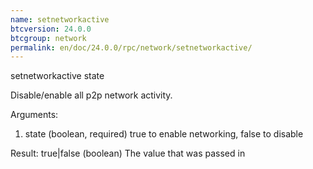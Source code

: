 ```yaml
---
name: setnetworkactive
btcversion: 24.0.0
btcgroup: network
permalink: en/doc/24.0.0/rpc/network/setnetworkactive/
---
```


setnetworkactive state

Disable/enable all p2p network activity.

Arguments:
1. state    (boolean, required) true to enable networking, false to disable

Result:
true|false    (boolean) The value that was passed in


